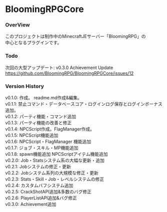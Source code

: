 # BloomingRPGCore
### OverView
このプロジェクトは制作中のMinecraftJEサーバー「BloomingRPG」の  
中心となるプラグインです。  

### Todo
次回の大型アップデート: v0.3.0 Achievement Update  
https://github.com/BloomingRPG/BloomingRPGCore/issues/12

### Version History
v0.1.0: 作成。 readme.md作成&編集。  
v0.1.1: 禁止コマンド・データベースコア・ログインログ保存とログインボーナス追加。  
v0.1.2: パーティ機能・コマンド追加  
v0.1.3: パーティ機能の改善と修正  
v0.1.4: NPCScript作成。FlagManager作成。  
v0.1.5: NPCScript機能追加  
v0.1.6: NPCScript・FlagManager 機能追加  
v0.1.7: ジョブ・スキル・MP機能追加  
v0.1.8: spawn機能追加 NPCScriptアイテム機能追加  
v0.2.0: Job・Statsシステム系の大幅な更新・追加  
v0.2.1: Jobシステムの修正・更新  
v0.2.2: Jobシステム系列の大規模な修正・更新  
v0.2.3: Stats・Skill・Job・レベルシステムの修正  
v0.2.4: カスタムバフシステム追加  
v0.2.5: CrackShotAPI追加&多数のバグ修正  
v0.2.6: PlayerListAPI追加&バグ修正  
v0.3.0: Achievement追加